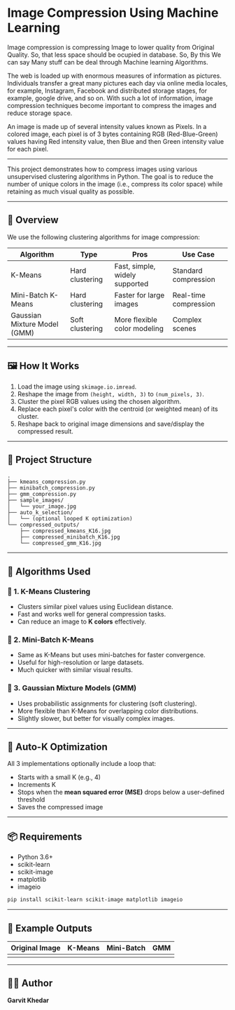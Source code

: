 # Image Compression Using Machine Learning

Image compression is compressing Image to lower quality from Original Quality. So, that less space should be ocupied in database.
So, By this We can say Many stuff can be deal through Machine learning Algorithms.

The web is loaded up with enormous measures of information as pictures. Individuals transfer a great many pictures each day via online media locales, for example, Instagram, Facebook and distributed storage stages, for example, google drive, and so on. With such a lot of information, image compression techniques become important to compress the images and reduce storage space. 

An image is made up of several intensity values known as Pixels. In a colored image, each pixel is of 3 bytes containing RGB (Red-Blue-Green) values having Red intensity value, then Blue and then Green intensity value for each pixel.

*****************************************************************************************************************************************************************

This project demonstrates how to compress images using various unsupervised clustering algorithms in Python. The goal is to reduce the number of unique colors in the image (i.e., compress its color space) while retaining as much visual quality as possible.

---

## 📌 Overview

We use the following clustering algorithms for image compression:

| Algorithm                    | Type            | Pros                           | Use Case              |
| ---------------------------- | --------------- | ------------------------------ | --------------------- |
| K-Means                      | Hard clustering | Fast, simple, widely supported | Standard compression  |
| Mini-Batch K-Means           | Hard clustering | Faster for large images        | Real-time compression |
| Gaussian Mixture Model (GMM) | Soft clustering | More flexible color modeling   | Complex scenes        |

---

## 🖼️ How It Works

1. Load the image using `skimage.io.imread`.
2. Reshape the image from `(height, width, 3)` to `(num_pixels, 3)`.
3. Cluster the pixel RGB values using the chosen algorithm.
4. Replace each pixel's color with the centroid (or weighted mean) of its cluster.
5. Reshape back to original image dimensions and save/display the compressed result.

---

## 📂 Project Structure

```
.
├── kmeans_compression.py
├── minibatch_compression.py
├── gmm_compression.py
├── sample_images/
│   └── your_image.jpg
├── auto_k_selection/
│   └── (optional looped K optimization)
└── compressed_outputs/
    ├── compressed_kmeans_K16.jpg
    ├── compressed_minibatch_K16.jpg
    └── compressed_gmm_K16.jpg
```

---

## 🚀 Algorithms Used

### 📌 1. K-Means Clustering

- Clusters similar pixel values using Euclidean distance.
- Fast and works well for general compression tasks.
- Can reduce an image to **K colors** effectively.

### 📌 2. Mini-Batch K-Means

- Same as K-Means but uses mini-batches for faster convergence.
- Useful for high-resolution or large datasets.
- Much quicker with similar visual results.

### 📌 3. Gaussian Mixture Models (GMM)

- Uses probabilistic assignments for clustering (soft clustering).
- More flexible than K-Means for overlapping color distributions.
- Slightly slower, but better for visually complex images.

---

## 🔄 Auto-K Optimization

All 3 implementations optionally include a loop that:

- Starts with a small K (e.g., 4)
- Increments K
- Stops when the **mean squared error (MSE)** drops below a user-defined threshold
- Saves the compressed image

---

## 📦 Requirements

- Python 3.6+
- scikit-learn
- scikit-image
- matplotlib
- imageio

```bash
pip install scikit-learn scikit-image matplotlib imageio
```

---

## 📸 Example Outputs

| Original Image | K-Means | Mini-Batch | GMM |
| -------------- | ------- | ---------- | --- |
|                |         |            |     |

---

## 👨‍💻 Author

**Garvit Khedar**

